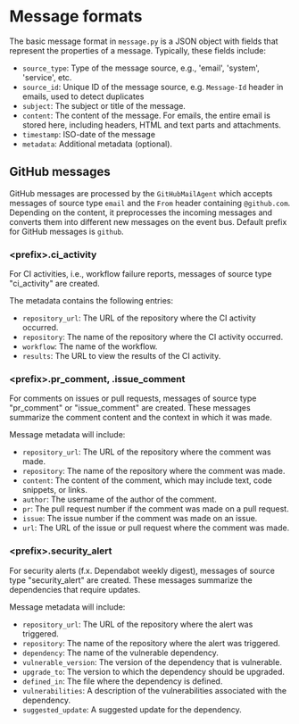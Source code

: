 # Message formats

The basic message format in `message.py` is a JSON object with fields that represent the properties of a message. Typically, these fields include:

- `source_type`: Type of the message source, e.g., 'email', 'system', 'service', etc.
- `source_id`: Unique ID of the message source, e.g. `Message-Id` header in emails, used to detect duplicates
- `subject`: The subject or title of the message.
- `content`: The content of the message. For emails, the entire email is stored here, including headers, HTML and text parts and attachments.
- `timestamp`: ISO-date of the message
- `metadata`: Additional metadata (optional).

## GitHub messages

GitHub messages are processed by the `GitHubMailAgent` which accepts messages of source type `email` and the `From` header containing `@github.com`. Depending on the content, it preprocesses the incoming messages and converts them into different new messages on the event bus. Default prefix for GitHub messages is `github`.

### \<prefix>.ci_activity

For CI activities, i.e., workflow failure reports, messages of source type "ci_activity" are created.

The metadata contains the following entries:
- `repository_url`: The URL of the repository where the CI activity occurred.
- `repository`: The name of the repository where the CI activity occurred.
- `workflow`: The name of the workflow.
- `results`: The URL to view the results of the CI activity.

### \<prefix>.pr_comment, <prefix>.issue_comment

For comments on issues or pull requests, messages of source type "pr_comment" or "issue_comment" are created. These messages summarize the comment content and the context in which it was made.

Message metadata will include:
- `repository_url`: The URL of the repository where the comment was made.
- `repository`: The name of the repository where the comment was made.
- `content`: The content of the comment, which may include text, code snippets, or links.
- `author`: The username of the author of the comment.
- `pr`: The pull request number if the comment was made on a pull request.
- `issue`: The issue number if the comment was made on an issue.
- `url`: The URL of the issue or pull request where the comment was made.

### \<prefix>.security_alert

For security alerts (f.x. Dependabot weekly digest), messages of source type "security_alert" are created. These messages summarize the dependencies that require updates.

Message metadata will include:
- `repository_url`: The URL of the repository where the alert was triggered.
- `repository`: The name of the repository where the alert was triggered.
- `dependency`: The name of the vulnerable dependency.
- `vulnerable_version`: The version of the dependency that is vulnerable.
- `upgrade_to`: The version to which the dependency should be upgraded.
- `defined_in`: The file where the dependency is defined.
- `vulnerabilities`: A description of the vulnerabilities associated with the dependency.
- `suggested_update`: A suggested update for the dependency.
